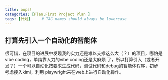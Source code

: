 ```yaml
---
title: oops!
categories: [Plan,First Project Plan ]
tags: [计划]     # TAG names should always be lowercase
---
```


## 打算先引入一个自动化的智能体

很可惜，在项目的进展中发现我的实力还是难以支撑这么大（？）的项目，哪怕是vibe coding，单纯靠人力的vibe coding还是太麻烦
了，所以打算引入（或者开发？）一个可以自动化按要求生成代码，测试代码和debug的智能体程序，初步考虑接入kimi，利用
playwright来在web上进行自动化操作。

 